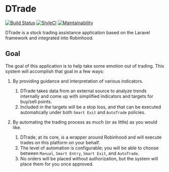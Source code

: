 # DTrade
[![Build Status](https://travis-ci.org/lukasyelle/DTrade.svg?branch=master)](https://travis-ci.org/lukasyelle/DTrade)
[![StyleCI](https://github.styleci.io/repos/163559139/shield?branch=master)](https://github.styleci.io/repos/163559139) 
[![Maintainability](https://api.codeclimate.com/v1/badges/f7a172518dfe07dcd0e8/maintainability)](https://codeclimate.com/github/lukasyelle/DTrade/maintainability)

DTrade is a stock trading assistance application based on the Laravel framework and integrated into Robinhood.

## Goal
The goal of this application is to help take some emotion out of trading. This system will accomplish that goal in a few ways:

1) By providing guidance and interpretation of various indicators.
    1) DTrade takes data from an external source to analyze trends internally and come up with simplified indicators and targets for buy/sell points.
    3) Included in the targets will be a stop loss, and that can be executed automatically under both `Smart Exit` and `AutoTrade` policies.
    
2) By automating the trading process as much (or as little) as you would like.
    1) DTrade, at its core, is a wrapper around Robinhood and will execute trades on this platform on your behalf.
    2) The level of automation is configurable; you will be able to choose between `Manual`, `Smart Entry`, `Smart Exit`, and `AutoTrade`.
    3) No orders will be placed without authorization, but the system will place them for you once approved.
